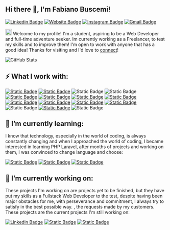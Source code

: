 ## Hi there 👋, I'm Fabiano Buscemi! 

[![Linkedin Badge](https://img.shields.io/badge/-woweya-blue?style=flat&logo=Linkedin&logoColor=white&link=https://www.linkedin.com/in/fabiano-buscemideveloper/)](https://www.linkedin.com/in/fabiano-buscemideveloper/)
[![Website Badge](https://img.shields.io/badge/-woweya.me-47CCCC?style=flat&logo=Google-Chrome&logoColor=white&link=https://woweya.github.io/)](https://woweya.github.io/)
[![Instagram Badge](https://img.shields.io/badge/-@fabjanxo-purple?style=flat&logo=instagram&logoColor=white&link=https://instagram.com/fabjanxo)](https://instagram.com/fabjanxo)
[![Gmail Badge](https://img.shields.io/badge/fabianobuscemi1-c14438?style=flat&logo=Gmail&logoColor=white&link=mailto:jessicalim813@gmail.com)](mailto:fabianobuscemi1@gmail.com)

<img src='https://d.tw93.fun/images/hi.gif' alt='Hi' width="20"/> Welcome to my profile! I'm a student, aspiring to be a Web Developer and full-time adventure seeker. Im currently working as a Freelancer, to test my skills and to improve them! I'm open to work with anyone that has a good idea! Thanks for visiting and I'd love to [connect](https://www.linkedin.com/in/fabiano-buscemideveloper/)!

![GitHub Stats](https://github-readme-stats.vercel.app/api/top-langs/?username=woweya&theme=radical&show_icons=true&hide_border=true&layout=compact)

## ⚡ What I work with:

[![Static Badge](https://img.shields.io/badge/Laravel-bc3d2f?style=flat&logo=Laravel&link=https%3A%2F%2Flaravel.com%2F)](https://laravel.com)
[![Static Badge](https://img.shields.io/badge/JavaScript-yellow?style=flat&logo=Javascript&link=https%3A%2F%2Fwww.javascript.com%2F)](https://javascript.com/)
![Static Badge](https://img.shields.io/badge/HTML5-ffa10a?style=flat&logo=HTML5)
![Static Badge](https://img.shields.io/badge/CSS3-blue?style=flat&logo=CSS3)
[![Static Badge](https://img.shields.io/badge/npm-red?style=flat&logo=npm)](https://www.npmjs.com/)
[![Static Badge](https://img.shields.io/badge/tailwind-azure?style=flat&logo=tailwindcss)](https://tailwindcss.com)
[![Static Badge](https://img.shields.io/badge/GitHub-grey?style=flat&logo=github)](https://github.com/)
[![Static Badge](https://img.shields.io/badge/Livewire-purple?style=flat&logo=livewire&link=https%3A%2F%2Flivewire.laravel.com%2F)](https://livewire.laravel.com/)
[![Static Badge](https://img.shields.io/badge/Bootstrap-450faf?style=flat&logo=Bootstrap&link=https%3A%2F%2Fgetbootstrap.com%2F)](https://getbootstrap.com/)
[![Static Badge](https://img.shields.io/badge/Database-orange?style=flat&logo=mySQL&logoColor=white&label=mySQL&labelColor=blue&link=https%3A%2F%2Fwww.mysql.com%2F)](https://www.mysql.com/)
[![Static Badge](https://img.shields.io/badge/Figma-a32253?style=flat&logo=Figma&link=https%3A%2F%2Fwww.mysql.com%2F)](https://figma.com)
[![Static Badge](https://img.shields.io/badge/Trello-cyan?style=flat&logo=Trello&link=https%3A%2F%2Fwww.mysql.com%2F)](https://trello.com)
![Static Badge](https://img.shields.io/badge/Photoshop-lightblue?style=flat&logo=adobe%20photoshop&link=https%3A%2F%2Fwww.adobe.com%2Fproducts%2Fphotoshop.html)
[![Static Badge](https://img.shields.io/badge/PHP-darkblue?style=flat&logo=PHP&link=https%3A%2F%2Fwww.php.net%2F)](https://php.net)
![Static Badge](https://img.shields.io/badge/GitBash-751911?style=flat&logo=git)

## 🌱 I’m currently learning:
I know that technology, especially in the world of coding, is always constantly changing and when I approached the world of coding, I became interested in learning PHP Laravel, after months of projects and working on them, I was convinced to change language and choose:

[![Static Badge](https://img.shields.io/badge/React-4ba5b7?logo=React&link=https%3A%2F%2Freact.dev%2F)](https://react.dev/)
[![Static Badge](https://img.shields.io/badge/Vue-689982?logo=Vue.js&link=https%3A%2F%2Fvuejs.org%2F)](https://vuejs.org/)
[![Static Badge](https://img.shields.io/badge/Node-377229?style=flat&logo=Node.js&link=https%3A%2F%2Fnodejs.org%2Fen)](https://nodejs.org/en)


## 🔭 I’m currently working on:

These projects I'm working on are projects yet to be finished, but they have put my skills as a Fullstack Web Developer to the test, despite having been major obstacles for me, with perseverance and commitment, I always try to satisfy in the best possible way. , the requests made by my customers. These projects are the current projects I'm still working on:

[![Linkedin Badge](https://img.shields.io/badge/E_Commerce-2fc5e0?style=flat&link=https://github.com/woweya/Fake-E-Commerce)](https://github.com/woweya/Fake-E-Commerce)
[![Static Badge](https://img.shields.io/badge/Blog_React-db3615?style=flat&link=https%3A%2F%2Fgithub.com%2Fwoweya%2FBlogReact)](https://github.com/woweya/BlogReact)
<a href="https://github.com/woweya/Repeat-Radio" target="_blank"><img alt="Static Badge" src="https://img.shields.io/badge/Repeat_Radio-7d4dd6?style=flat&link=https%3A%2F%2Fgithub.com%2Fwoweya%2FRepeat-Radio"></a>



<!--
**woweya/woweya** is a ✨ _special_ ✨ repository because its `README.md` (this file) appears on your GitHub profile.

Here are some ideas to get you started:

- 🔭 I’m currently working on ...
- 🌱 I’m currently learning ...
- 👯 I’m looking to collaborate on ...
- 🤔 I’m looking for help with ...
- 💬 Ask me about ...
- 📫 How to reach me: ...
- 😄 Pronouns: ...
- ⚡ Fun fact: ...
-->
